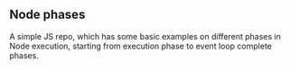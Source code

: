 ## Node phases

A simple JS repo, which has some basic examples on different
phases in Node execution, starting from execution phase to
event loop complete phases.
